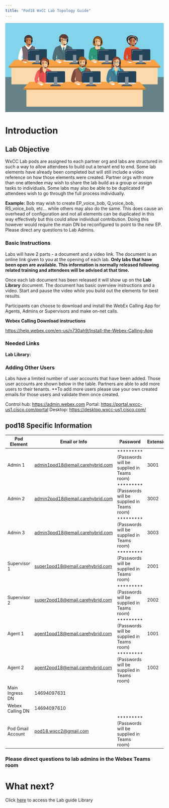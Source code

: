 ```yaml
---
title: "Pod18 WxCC Lab Topology Guide"
---
```

![description](/images/webexcclab.jpg)



# Introduction

## Lab Objective

WxCC Lab pods are assigned to each partner org and labs are structured in such a way to allow attendees to build out a tenant end to end.  Some lab elements have already been completed but will still include a video reference on how those elements were created.  Partner orgs with more than one attendee may wish to share the lab build as a group or assign tasks to individuals.  Some labs may also be able to be duplicated if attendees wish to go through the full process individually.

**Example:**
Bob may wish to create EP_voice_bob, Q_voice_bob, RS_voice_bob, etc... while others may also do the same.  This does cause an overhead of configuration and not all elements can be duplicated in this way effectively but this could allow individual contribution.  Doing this however would require the main DN be reconfigured to point to the new EP. Please direct any questions to Lab Admins.

### Basic Instructions

Labs will have 2 parts - a document and a video link.  The document is an online link given to you at the opening of each lab.  **Only labs that have been open are available.  This information is normally released following related training and attendees will be advised at that time.**

Once each lab document has been released it will show up on the **Lab Library** document.  The document has basic overview instructions and a video.  Start and pause the video while you build out the elements for best results.

Participants can choose to download and install the WebEx Calling App for Agents, Admins or Supervisors and make on-net calls.

**Webex Calling Download instructions**

https://help.webex.com/en-us/n730ah9/Install-the-Webex-Calling-App

### Needed Links 
**Lab Library:**  

### Adding Other Users
Labs have a limited number of user accounts that have been added.  Those user accounts are shown below in the table.  Partners are able to add more users to their tenants.
**To add more users please use your own created emails for those users and validate them once created.
 

Control hub: https://admin.webex.com
Portal: https://portal.wxcc-us1.cisco.com/portal
Desktop: https://desktop.wxcc-us1.cisco.com/

## pod18 Specific Information

| Pod Element        | Email or Info                   | Password  | Extension |
|--------------------|---------------------------------|-----------|-----------|
| Admin 1            | admin1pod18@email.carehybrid.com | ********* (Passwords will be supplied in Teams room) | 3001      |
| Admin 2            | admin2pod18@email.carehybrid.com | ********* (Passwords will be supplied in Teams room) | 3002      |
| Admin 3            | admin3pod18@email.carehybrid.com | ********* (Passwords will be supplied in Teams room) | 3003      |
| Supervisor 1       | super1pod18@email.carehybrid.com | ********* (Passwords will be supplied in Teams room) | 2001      |
| Supervisor 2       | super2pod18@email.carehybrid.com | ********* (Passwords will be supplied in Teams room) | 2002      |
| Agent 1            | agent1pod18@email.carehybrid.com | ********* (Passwords will be supplied in Teams room) | 1001      |
| Agent 2            | agent2pod18@email.carehybrid.com | ********* (Passwords will be supplied in Teams room) | 1002      |
| Main Ingress DN | 14694097631                    |           |           |
| Webex Calling DN | 14694097610                   |           |           |
| Pod Gmail Account  | pod18.wxcc2@gmail.com            | ********* (Passwords will be supplied in Teams room) |           |

### Please direct questions to lab admins in the Webex Teams room

# What next?
Click [here](LabLibrary) to access the Lab guide Library